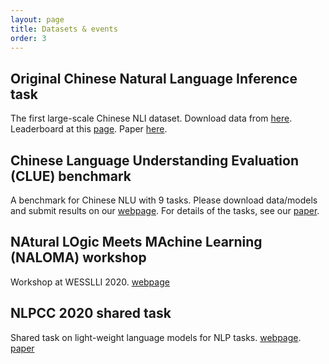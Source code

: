 ```yaml
---
layout: page
title: Datasets & events
order: 3
---
```


## Original Chinese Natural Language Inference task

The first large-scale Chinese NLI dataset. Download data from [here](https://github.com/CLUEbenchmark/OCNLI). 
Leaderboard at this [page](https://www.cluebenchmarks.com/nli.html). Paper [here](https://arxiv.org/abs/2010.05444).

## Chinese Language Understanding Evaluation (CLUE) benchmark

A benchmark for Chinese NLU with 9 tasks. Please download data/models and submit results on our [webpage](https://www.cluebenchmarks.com/). 
For details of the tasks, see our [paper](https://arxiv.org/abs/2004.05986).

## NAtural LOgic Meets MAchine Learning (NALOMA) workshop

Workshop at WESSLLI 2020. [webpage](https://typo.uni-konstanz.de/naloma20/)

## NLPCC 2020 shared task

Shared task on light-weight language models for NLP tasks. [webpage](https://www.cluebenchmarks.com/NLPCC.html). [paper](https://link.springer.com/chapter/10.1007/978-3-030-60457-8_47)



